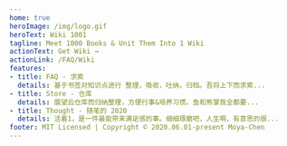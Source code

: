 ```yaml
---
home: true
heroImage: /img/logo.gif
heroText: Wiki 1001
tagline: Meet 1000 Books & Unit Them Into 1 Wiki
actionText: Get Wiki →
actionLink: /FAQ/Wiki
features:
- title: FAQ - 求索
  details: 基于书签对知识点进行 整理，吸收，吐纳，归档。吾将上下而求索...
- title: Store - 仓库
  details: 展望云仓库而归纳整理，方便行事&培养习惯。鱼和熊掌我全都要...
- title: Thought - 随笔的 2020
  details: 活着1，是一件最能带来满足感的事。细细琢磨吧，人生啊，有意思的很...
footer: MIT Licensed | Copyright © 2020.06.01-present Moya-Chen
---
```

